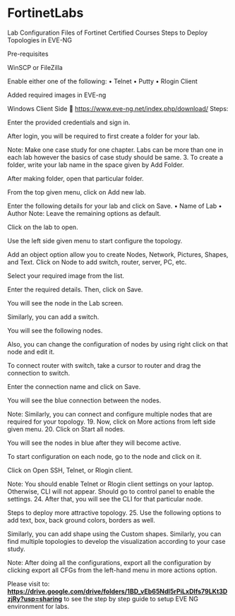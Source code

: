 # FortinetLabs
Lab Configuration Files of Fortinet Certified Courses Steps to Deploy Topologies in EVE-NG

Pre-requisites

WinSCP or FileZilla

Enable either one of the following: • Telnet • Putty • Rlogin Client

Added required images in EVE-ng

Windows Client Side  https://www.eve-ng.net/index.php/download/ Steps:

Enter the provided credentials and sign in.

After login, you will be required to first create a folder for your lab.

Note: Make one case study for one chapter. Labs can be more than one in each lab however the basics of case study should be same. 3. To create a folder, write your lab name in the space given by Add Folder.

After making folder, open that particular folder.

From the top given menu, click on Add new lab.

Enter the following details for your lab and click on Save. • Name of Lab • Author Note: Leave the remaining options as default.

Click on the lab to open.

Use the left side given menu to start configure the topology.

Add an object option allow you to create Nodes, Network, Pictures, Shapes, and Text. Click on Node to add switch, router, server, PC, etc.

Select your required image from the list.

Enter the required details. Then, click on Save.

You will see the node in the Lab screen.

Similarly, you can add a switch.

You will see the following nodes.

Also, you can change the configuration of nodes by using right click on that node and edit it.

To connect router with switch, take a cursor to router and drag the connection to switch.

Enter the connection name and click on Save.

You will see the blue connection between the nodes.

Note: Similarly, you can connect and configure multiple nodes that are required for your topology. 19. Now, click on More actions from left side given menu. 20. Click on Start all nodes.
 
You will see the nodes in blue after they will become active.

To start configuration on each node, go to the node and click on it.

Click on Open SSH, Telnet, or Rlogin client.

Note: You should enable Telnet or Rlogin client settings on your laptop. Otherwise, CLI will not appear. Should go to control panel to enable the settings. 24. After that, you will see the CLI for that particular node.

Steps to deploy more attractive topology. 25. Use the following options to add text, box, back ground colors, borders as well.

Similarly, you can add shape using the Custom shapes.
Similarly, you can find multiple topologies to develop the visualization according to your case study.

Note: After doing all the configurations, export all the configuration by clicking export all CFGs from the left-hand menu in more actions option.

Please visit to: **https://drive.google.com/drive/folders/1BD_vEb65Ndl5rPiLxDIfs79LKt3DzjRy?usp=sharing** to see the step by step guide to setup EVE NG environment for labs.
